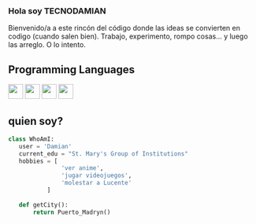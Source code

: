 
### Hola soy TECNODAMIAN 




Bienvenido/a a este rincón del código donde las ideas se convierten en codigo (cuando salen bien). Trabajo, experimento, rompo cosas… y luego las arreglo. O lo intento.


## Programming Languages
<img src = 'https://github.com/MarikIshtar007/MarikIshtar007/blob/master/images/c-original.svg' width='30'/> <img src = 'https://github.com/MarikIshtar007/MarikIshtar007/blob/master/images/cpp.svg' width='30'/> <img src = 'https://github.com/MarikIshtar007/MarikIshtar007/blob/master/images/python2.png' height='30'/> <img src = 'https://github.com/MarikIshtar007/MarikIshtar007/blob/master/images/git.svg' width='30'/>
 
 ## quien soy?
 ```python
 class WhoAmI:
 	user = 'Damian'
	current_edu = "St. Mary's Group of Institutions"
	hobbies = [
				'ver anime',
				'jugar videojuegos',
				'molestar a Lucente'
			]
	
	def getCity():
		return Puerto_Madryn()
	
	
 ```
 
